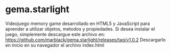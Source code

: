 # gema.starlight
Videojuego memory game desarrollado en HTML5 y JavaScript para aprender a utilizar objetos, metodos y propiedades. Si desea instalar el juego,
simplemente descargue este archivo en:
https://github.com/marblack/gema.starlight/releases/tag/v1.0.2
Descargarlo en inicio en su navegador el archivo index.html
